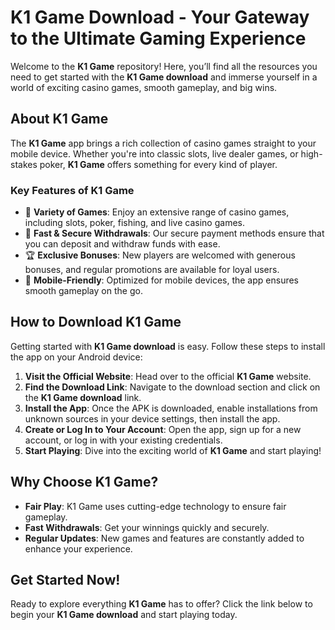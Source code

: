 # K1 Game Download - Your Gateway to the Ultimate Gaming Experience

Welcome to the **K1 Game** repository! Here, you’ll find all the resources you need to get started with the **K1 Game download** and immerse yourself in a world of exciting casino games, smooth gameplay, and big wins.

## About K1 Game

The **K1 Game** app brings a rich collection of casino games straight to your mobile device. Whether you're into classic slots, live dealer games, or high-stakes poker, **K1 Game** offers something for every kind of player.

### Key Features of K1 Game
- 🎰 **Variety of Games**: Enjoy an extensive range of casino games, including slots, poker, fishing, and live casino games.
- 💸 **Fast & Secure Withdrawals**: Our secure payment methods ensure that you can deposit and withdraw funds with ease.
- 🏆 **Exclusive Bonuses**: New players are welcomed with generous bonuses, and regular promotions are available for loyal users.
- 📱 **Mobile-Friendly**: Optimized for mobile devices, the app ensures smooth gameplay on the go.

## How to Download K1 Game

Getting started with **K1 Game download** is easy. Follow these steps to install the app on your Android device:

1. **Visit the Official Website**: Head over to the official **K1 Game** website.
2. **Find the Download Link**: Navigate to the download section and click on the **K1 Game download** link.
3. **Install the App**: Once the APK is downloaded, enable installations from unknown sources in your device settings, then install the app.
4. **Create or Log In to Your Account**: Open the app, sign up for a new account, or log in with your existing credentials.
5. **Start Playing**: Dive into the exciting world of **K1 Game** and start playing!

## Why Choose K1 Game?

- **Fair Play**: K1 Game uses cutting-edge technology to ensure fair gameplay.
- **Fast Withdrawals**: Get your winnings quickly and securely.
- **Regular Updates**: New games and features are constantly added to enhance your experience.

## Get Started Now!

Ready to explore everything **K1 Game** has to offer? Click the link below to begin your **K1 Game download** and start playing today.
